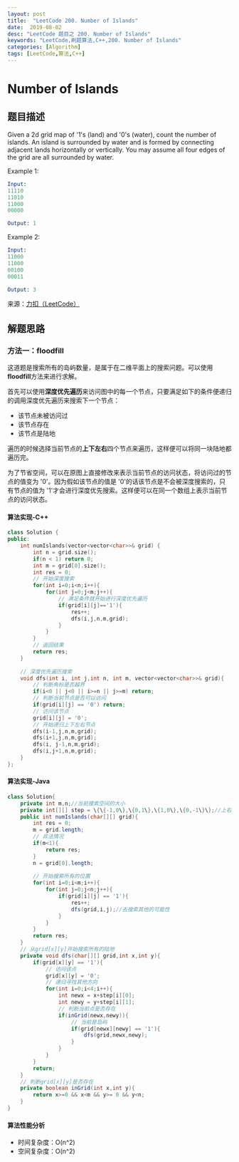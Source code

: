```yaml
---
layout: post
title:  "LeetCode 200. Number of Islands"
date:  2019-08-02
desc: "LeetCode 题目之 200. Number of Islands"
keywords: "LeetCode,刷题算法,C++,200. Number of Islands"
categories: [Algorithm]
tags: [LeetCode,算法,C++]
---
```

# Number of Islands

## 题目描述

Given a 2d grid map of '1's (land) and '0's (water), count the number of islands. An island is surrounded by water and is formed by connecting adjacent lands horizontally or vertically. You may assume all four edges of the grid are all surrounded by water.

Example 1:

```s
Input:
11110
11010
11000
00000

Output: 1
```

Example 2:

```s
Input:
11000
11000
00100
00011

Output: 3
```

来源：[力扣（LeetCode）](https://leetcode-cn.com/problems/number-of-islands)

## 解题思路

### 方法一：floodfill

这道题是搜索所有的岛屿数量，是属于在二维平面上的搜索问题。可以使用**floodfill**方法来进行求解。

首先可以使用**深度优先遍历**来访问图中的每一个节点，只要满足如下的条件便递归的调用深度优先遍历来搜索下一个节点：

- 该节点未被访问过
- 该节点存在
- 该节点是陆地

遍历的时候选择当前节点的**上下左右**四个节点来遍历，这样便可以将同一块陆地都遍历完。

为了节省空间，可以在原图上直接修改来表示当前节点的访问状态，将访问过的节点的值变为 '0'。因为假如该节点的值是 '0'的话该节点是不会被深度搜索的，只有节点的值为 '1'才会进行深度优先搜索。这样便可以在同一个数组上表示当前节点的访问状态。

#### 算法实现-C++

```cpp
class Solution {
public:
    int numIslands(vector<vector<char>>& grid) {
        int n = grid.size();
        if(n < 1) return 0;
        int m = grid[0].size();
        int res = 0;
        // 开始深度搜索
        for(int i=0;i<n;i++){
            for(int j=0;j<m;j++){
                // 满足条件就开始进行深度优先遍历
                if(grid[i][j]=='1'){
                    res++;
                    dfs(i,j,n,m,grid);
                }
            }
        }
        // 返回结果
        return res;
    }
    
    // 深度优先遍历搜索
    void dfs(int i, int j,int n, int m, vector<vector<char>>& grid){
        // 判断角标是否越界
        if(i<0 || j<0 || i>=n || j>=m) return;
        // 判断当前节点是否可以访问
        if(grid[i][j] == '0') return;
        // 访问该节点
        grid[i][j] = '0';
        // 开始递归上下左右节点
        dfs(i-1,j,n,m,grid);
        dfs(i+1,j,n,m,grid);
        dfs(i, j-1,n,m,grid);
        dfs(i,j+1,n,m,grid);
    }
};
```

#### 算法实现-Java

```java
class Solution{
    private int m,n;//当前搜索空间的大小
    private int[][] step = \{\{-1,0\},\{0,1\},\{1,0\},\{0,-1\}\};//上右下左移动
    public int numIslands(char[][] grid){
        int res = 0;
        m = grid.length;
        // 非法情况
        if(m<1){
            return res;
        }
        n = grid[0].length;
        
        // 开始搜索所有的位置
        for(int i=0;i<m;i++){
            for(int j=0;j<n;j++){
                if(grid[i][j] == '1'){
                    res++;
                    dfs(grid,i,j);//去搜索其他的可能性
                }
            }
        }
        return res;
    }
    // 从grid[x][y]开始搜索所有的陆地
    private void dfs(char[][] grid,int x,int y){
        if(grid[x][y] == '1'){
            // 访问该点
            grid[x][y] = '0';
            // 递归寻找其他方向
            for(int i=0;i<4;i++){
                int newx = x+step[i][0];
                int newy = y+step[i][1];
                // 判断当前点是否存在
                if(inGrid(newx,newy)){
                    // 当前是岛屿
                    if(grid[newx][newy] == '1'){
                        dfs(grid,newx,newy);
                    }
                }
            }
        }
        return;
    }
    // 判断grid[x][y]是否存在
    private boolean inGrid(int x,int y){
        return x>=0 && x<m && y>= 0 && y<n;
    }
}
```

#### 算法性能分析

- 时间复杂度：O(n^2)
- 空间复杂度：O(n^2)
